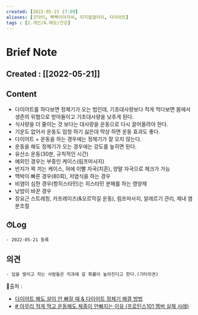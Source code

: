 ```yaml
---
created: [2022-05-21 17:09]
aliases: [굿닥터, 빡빡이아저씨, 피지컬갤러리, 다이어트]
tags : [2.개인/A.메모/건강]
---
```


# Brief Note
## Created : [[2022-05-21]]
## Content
- 다이어트를 하다보면 정체기가 오는 법인데, 기초대사량보다 적게 먹다보면 몸에서 생존의 위협으로 받아들이고 기초대사량을 낮추게 된다.
- 식사량을 더 줄이는 것 보다는 대사량을 운동으로 다시 끌어올려야 한다.
- 기운도 없어서 운동도 엄청 하기 싫은데 막상 하면 운동 효과도 좋다.
- 다이어트 + 운동을 하는 경우에는 정체기가 잘 오지 않는다.
- 운동을 해도 정체기가 오는 경우에는 강도를 높히면 된다.
- 유산소 운동(30분, 규칙적인 시간)
- 예외인 경우는 부종인 케이스(림프마사지)
- 반지가 꽉 끼는 케이스, 혀에 이빨 자국(치흔), 양말 자국으로 체크가 가능
- 맥박이 빠른 경우(80회), 저염식을 하는 경우 
- 비염이 심한 경우(항히스타민)는 히스타민 분해를 하는 영양제
- 낮밤이 바꾼 경우
- 장요근 스트레칭, 카프레이즈(&오르막길 운동), 림프마사지, 알레르기 관리, 체내 염분조절

## ⏱Log
	- 2022-05-21 등록

## 의견
	- 입을 벌리고 자는 사람들은 치과에 갈 확률이 높아진다고 한다.(기타의견)


📙출처 :
- [다이어트 해도 살이 안 빠질 때 & 다이어트 정체기 해결 방법](https://www.youtube.com/watch?v=L-YT6oULipY)
- [# 아무리 적게 먹고 운동해도 체중이 안빠지는 이유 (프로틴스101 멤버 실제 사례)](https://www.youtube.com/watch?v=v-FA4J1JOJc)